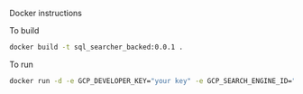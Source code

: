 Docker instructions

To build
```bash
docker build -t sql_searcher_backed:0.0.1 .
```

To run
```bash
docker run -d -e GCP_DEVELOPER_KEY="your key" -e GCP_SEARCH_ENGINE_ID="your search engine id" sql_searcher_backed:0.0.1
```